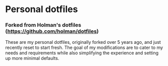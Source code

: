 # Personal dotfiles
### Forked from Holman's dotfiles (https://github.com/holman/dotfiles)

These are my personal dotfiles, originally forked over 5 years ago, and just recently reset to start fresh. The goal of my modifications are to cater to my needs and requirements while also simplifying the experience and setting up more minimal defaults.

